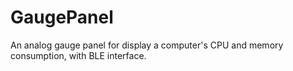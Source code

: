 # GaugePanel

An analog gauge panel for display a computer's CPU and memory consumption, with BLE interface.
